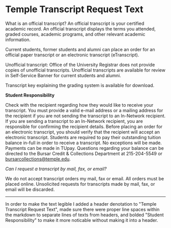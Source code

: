 # Temple Transcript Request Text

What is an official transcript?
An official transcript is your certified academic record. An official transcript displays the terms you attended, graded courses, academic programs, and other relevant academic information. 

Current students, former students and alumni can place an order for an official paper transcript or an electronic transcript (eTranscript).

Unofficial transcript: Office of the University Registrar does not provide copies of unofficial transcripts. Unofficial transcripts are available for review in Self-Service Banner for current students and alumni.

Transcript key explaining the grading system is available for download.

 

**Student Responsibility**

Check with the recipient regarding how they would like to receive your transcript.
You must provide a valid e-mail address or a mailing address for the recipient if you are not sending the transcript to an In-Network recipient.
If you are sending a transcript to an In-Network recipient, you are responsible for confirming the recipient details.
Before placing an order for an electronic transcript, you should verify that the recipient will accept an electronic transcript.
Students are required to pay their outstanding tuition balance in-full in order to receive a transcript.  No exceptions will be made.  Payments can be made in TUpay.  Questions regarding your balance can be directed to the Bursar Credit & Collections Department at 215-204-5549 or bursarcollections@temple.edu.

 

*Can I request a transcript by mail, fax, or email?*

We do not accept transcript orders my mail, fax or email. All orders must be placed online. Unsolicited requests for transcripts made by mail, fax, or email will be discarded.

---

In order to make the text legible I added a header denotation to "Temple Transcript Request Text", made sure there were proper line spaces within the markdown to separate lines of texts from headers, and bolded "Student Responsibility" to make it more noticable without making it into a header.
